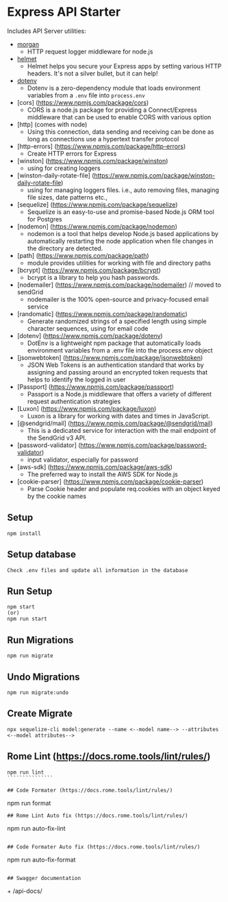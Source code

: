 # Express API Starter

Includes API Server utilities:

* [morgan](https://www.npmjs.com/package/morgan)
    * HTTP request logger middleware for node.js
* [helmet](https://www.npmjs.com/package/helmet)
    * Helmet helps you secure your Express apps by setting various HTTP headers. It's not a silver bullet, but it can help!
* [dotenv](https://www.npmjs.com/package/dotenv)
    * Dotenv is a zero-dependency module that loads environment variables from a `.env` file into `process.env`
* [cors] (https://www.npmjs.com/package/cors)
    * CORS is a node.js package for providing a Connect/Express middleware that can be used to enable CORS with various option
* [http] (comes with node)
    * Using this connection, data sending and receiving can be done as long as connections use a hypertext transfer protocol
* [http-errors] (https://www.npmjs.com/package/http-errors)
    * Create HTTP errors for Express
* [winston] (https://www.npmjs.com/package/winston)
    * using for creating loggers
* [winston-daily-rotate-file] (https://www.npmjs.com/package/winston-daily-rotate-file)
    * using for managing loggers files. i.e., auto removing files, managing file sizes, date patterns etc.,
* [sequelize] (https://www.npmjs.com/package/sequelize)
    * Sequelize is an easy-to-use and promise-based Node.js ORM tool for Postgres
* [nodemon] (https://www.npmjs.com/package/nodemon)
    * nodemon is a tool that helps develop Node.js based applications by automatically restarting the node application when file changes in 
      the directory are detected.
* [path] (https://www.npmjs.com/package/path)
    * module provides utilities for working with file and directory paths
* [bcrypt] (https://www.npmjs.com/package/bcrypt)
    * bcrypt is a library to help you hash passwords.
* [nodemailer] (https://www.npmjs.com/package/nodemailer) // moved to sendGrid 
    * nodemailer is the 100% open-source and privacy-focused email service
* [randomatic] (https://www.npmjs.com/package/randomatic)
    * Generate randomized strings of a specified length using simple character sequences, using for email code
* [dotenv] (https://www.npmjs.com/package/dotenv)
    * DotEnv is a lightweight npm package that automatically loads environment variables from a .env file into the process.env object
* [jsonwebtoken] (https://www.npmjs.com/package/jsonwebtoken)
    * JSON Web Tokens is an authentication standard that works by assigning and passing around an encrypted token requests that helps to identify    the logged in user
* [Passport] (https://www.npmjs.com/package/passport)
    * Passport is a Node.js middleware that offers a variety of different request authentication strategies
* [Luxon] (https://www.npmjs.com/package/luxon)
    * Luxon is a library for working with dates and times in JavaScript.
* [@sendgrid/mail] (https://www.npmjs.com/package/@sendgrid/mail)
    * This is a dedicated service for interaction with the mail endpoint of the SendGrid v3 API.
* [password-validator] (https://www.npmjs.com/package/password-validator)
    * input validator, especially for password
* [aws-sdk] (https://www.npmjs.com/package/aws-sdk)
    * The preferred way to install the AWS SDK for Node.js
* [cookie-parser] (https://www.npmjs.com/package/cookie-parser)
    * Parse Cookie header and populate req.cookies with an object keyed by the cookie names


## Setup

```
npm install
```


## Setup database

```
Check .env files and update all information in the database
```

## Run Setup

```
npm start
(or)
npm run start
```

## Run Migrations

````````
npm run migrate
````````

## Undo Migrations

````````
npm run migrate:undo
````````

## Create Migrate
````````````
npx sequelize-cli model:generate --name <--model name--> --attributes <--model attributes-->
````````````
## Rome Lint (https://docs.rome.tools/lint/rules/)
`````````````````
npm run lint 
```````````````

## Code Formater (https://docs.rome.tools/lint/rules/)
`````````````````
npm run format
```````````````
## Rome Lint Auto fix (https://docs.rome.tools/lint/rules/)
````````````````````````
npm run auto-fix-lint
```````````````

## Code Formater Auto fix (https://docs.rome.tools/lint/rules/)
`````````````````````````
npm run auto-fix-format
`````````````````````````

## Swagger documentation
````````````````````````````
<your backendUrl> + /api-docs/
````````````````````````````